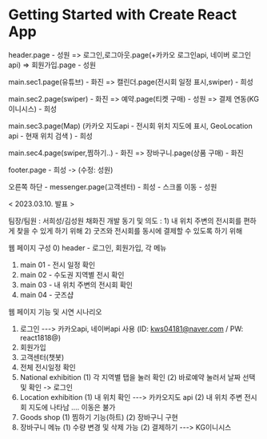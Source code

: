# Getting Started with Create React App


header.page - 성원
  => 로그인,로그아웃.page(+카카오 로그인api, 네이버 로그인api)
  => 회원가입.page - 성원

main.sec1.page(유튜브) - 화진
  => 캘린더.page(전시회 일정 표시,swiper) - 희성

main.sec2.page(swiper) - 화진
  => 예약.page(티켓 구매) - 성원 
  => 결제 연동(KG이니시스) - 희성

main.sec3.page(Map) 
  (카카오 지도api - 전시회 위치 지도에 표시, 
  GeoLocation api - 현재 위치 검색 ) - 희성

main.sec4.page(swiper,찜하기..) - 화진 
  => 장바구니.page(상품 구매) - 화진

footer.page - 희성 -> (수정: 성원) 

오른쪽 하단 - messenger.page(고객센터) - 희성
           - 스크롤 이동 - 성원



< 2023.03.10. 발표 >

팀장/팀원 : 서희성/김성원 채화진
개발 동기 및 의도 : 1) 내 위치 주변의 전시회를 편하게 찾을 수 있게 하기 위해
		2) 굿즈와 전시회를 동시에 결제할 수 있도록 하기 위해

웹 페이지 구성
0) header - 로그인, 회원가입, 각 메뉴
1) main 01 - 전시 일정 확인
2) main 02 - 수도권 지역별 전시 확인
3) main 03 - 내 위치 주변의 전시회 확인
4) main 04 - 굿즈샵

웹 페이지 기능 및 시연 시나리오
1) 로그인    ---> 카카오api, 네이버api 사용
    (ID: kws04181@naver.com / PW: react1818@)
2) 회원가입
3) 고객센터(챗봇)
4) 전체 전시일정 확인
5) National exhibition
  (1) 각 지역별 탭을 눌러 확인
  (2) 바로예약 눌러서 날짜 선택 및 확인 -> 로그인
6) Location exhibition
  (1) 내 위치 확인    ---> 카카오지도 api
  (2) 내 위치 주변 전시회 지도에 나타남 .... 이동은 불가
7) Goods shop
  (1) 찜하기 기능(하트)
  (2) 장바구니 구현
8) 장바구니 메뉴
  (1) 수량 변경 및 삭제 가능
  (2) 결제하기    ---> KG이니시스
